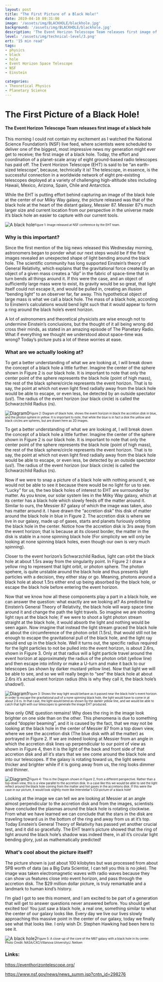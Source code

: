 ```yaml
---
layout: post
title: "The First Picture of a Black Hole!"
date: 2019-04-10 09:31:00
image: '/assets/img/BLACKHOLE/blackhole.jpg'
background: '/assets/img/BLACKHOLE/blackhole.jpg'
description: 'The Event Horizon Telescope Team releases first image of a black hole'
level: '/assets/img/technical-level/3.png'
ert: '15 min read'
tags:
- physics
- black
- hole
- Event Horizon Space Telescope
- NSF
- Einstein

categories:
- Theoretical Physics
- Planetary Science
---
```


# The First Picture of a Black Hole!
#### The Event Horizon Telescope Team releases first image of a black hole
This morning I could not contain my excitement as I watched the National Science Foundation’s (NSF) live feed, where scientists were scheduled to deliver one of the biggest, most impressive news my generation might ever get to receive; the first image of a black hole. Today, the effort and coordination of a planet-scale array of eight ground-based radio telescopes has paid off. The Event Horizon Telescope (EHT) is said to be “an earth-sized telescope”, because, technically it is! The telescope, in essence, is the successful connection in a worldwide network of eight pre-existing telescopes deployed at a variety of challenging high-altitude sites including Hawaii, Mexico, Arizona, Spain, Chile and Antarctica.

While the EHT is putting effort behind capturing an image of the black hole at the center of our Milky Way galaxy, the picture released was that of the black hole at the heart of the distant galaxy, Messier 87. Messier 87’s much larger size and current location from our perspective in the universe made it’s black hole an easier to capture with our current tools.

![A black hole](/assets/img/BLACKHOLE/blackhole.jpg)<sub><sup>Figure 1: Image released at NSF conference by the EHT 
team.</sup></sub>

### Why is this important?

Since the first mention of the big news released this Wednesday morning, astronomers began to ponder what our next steps would be if the first images revealed an unexpected shape of light bending around the black hole. The scientific community has long supported Einstein’s theory of General Relativity, which explains that the gravitational force created by an object of a given mass creates a “dip” in the fabric of space-time that in turn bends all things around it. If this were the case, and an object of sufficiently large mass were to exist, its gravity would be so great, that light itself could not escape it, and would be pulled in, creating an illusion “bending light” to an observer far, far away. This hypothetical object of large mass is what we call a black hole. The mass of a black hole, according to Einstein’s calculations would bend light such that it would appear to form a ring around the black hole’s event horizon.

A lot of astronomers and theoretical physicists are wise enough not to undermine Einstein’s conclusions, but the thought of it all being wrong did cross their minds, as stated in an amazing episode of The Planetary Radio. What if everything we thought we understood about space-time was wrong? Today’s picture puts a lot of these worries at ease.


### What are we actually looking at? 
To get a better understanding of what we are looking at, I will break down the concept of a black hole a little further. Imagine the center of the sphere shown in Figure 2 is our black hole. It is important to note that only the center point of the sphere represents the black hole (point of high mass), the rest of the black sphere/circle represents the event horizon. That is to say, the point at which not even light fired radially away from the black hole would be able to escape, or even less, be detected by an outside spectator (us!). The radius of the event horizon (our black circle) is called the Schwarzchild Radius (rs).

![Diagram0](/assets/img/BLACKHOLE/0Diagram.png)<sub><sup>Figure 2: Diagram of black hole, shows the event horizon in black
the accretion disk in blue, and the photon sphere in yellow. It is important to note, that while the blue is in fact a disk
the yellow and black circles are spheres, but are drawn here as 2D images.</sup></sub>

To get a better understanding of what we are looking at, I will break down the concept of a black hole a little further. Imagine the center of the sphere shown in Figure 2 is our black hole. It is important to note that only the center point of the sphere represents the black hole (point of high mass), the rest of the black sphere/circle represents the event horizon. That is to say, the point at which not even light fired radially away from the black hole would be able to escape, or even less, be detected by an outside spectator (us!). The radius of the event horizon (our black circle) is called the Schwarzchild Radius (rs).

Now if we were to snap a picture of a black hole with nothing around it, we would not be able to see it because there would be no light for us to see. “Lucky” for us, the two black holes of interest to EHT are surrounded by matter. As you know, our solar system lies in the Milky Way galaxy, which at its center has a black hole which slowly feeds off the matter around it. Similar to ours, the Messier 87 galaxy of which the image was taken, also has matter around it. I have drawn the “accretion disk” this disk of matter around the black hole in blue in Figure 2. The accretion disk is where we live in our galaxy, made up of gases, starts and planets furiously orbiting the black hole in the center. Notice how the accretion disk is 3rs away from the event horizon; that is because at its closest border, the matter in the disk is stable in a none spinning black hole (For simplicity we will only be looking at none spinning black holes, even though our own is very much spinning).

Closer to the event horizon’s Schwarzchild Radius, light can orbit the black hole at about 1.5rs away from the singularity point. In Figure 2 I draw a yellow ring to represent that light orbit, or photon sphere. The photon spehere, is quite unstable around the black hole and thus presents light particles with a decision, they either stay or go. Meaning, photons around a black hole at about 1.5rs either end up being absorbed by the black hole, or escape the black hole before entering the event horizon.

Now that we know how all these components play a part in a black hole, we can answer the question: what exactly are we looking at? As predicted by Einstein’s General Theory of Relativity, the black hole will warp space time around it and change the path the light travels. So imagine we are shooting light rays at the black hole; if we were to shoot a light photon stream straight at the black hole, it would absorb the light and nothing would be seen again. Now imagine that instead the light stream graced the black hole at about the circumference of the photon orbit (1.5rs), that would still not be enough to escape the gravitational pull of the black hole, and the light ray would end up in the black hole. Well it turns out, the specific radius required for the light particles to not be pulled into the event horizon, is about 2.6rs, shown in Figure 3. Only at that radius will a light particle travel around the event horizon at approximately the radius of the photon orbit (yellow line) and then escape into infinity or make a U-turn and make it back to our telescopes (as shown by darker mustard yellow line). Now that light we will be able to see, and so we will really begin to “see” the black hole at about 2.6rs it’s actual event horizon radius (this is why they call it, the black hole’s shadow!).


![Diagram1](/assets/img/BLACKHOLE/1Diagram.png)<sub><sup>Figure 3: Shows the way light would behave as it passed
near the black hole's event horizon. In order to escape the gravitational pull of a none spinning black hole, the light
would have to come in at about 2.6 rs. In that case, the light would bend as shown by the darker yellow line, and 
we would be able to catch that light with our telescopes to generate the image EHT produced. </sup></sub>

Now only ONE question remains! Why does the ring in the image look brighter on one side than on the other. This phenomena is due to something called “doppler beaming”, and it is caused by the fact, that we may not be looking at the black hole in the center of Messier 87 from a top down view, where we see the accretion disk (The blue disk with all the matter) as portrayed in Figure 2. If we are indeed looking at Messier from an angle in which the accretion disk lines up perpendicular to our point of view as shown in Figure 4, then it is the light of the back and front side of that accretion disk and all it’s stars that we see come around the black hole and into our telescopes. If the galaxy is rotating toward us, the light seems thicker and brighter while if it is going away from us, the ring looks dimmer and thinner.

![Diagram2](/assets/img/BLACKHOLE/2Diagram.png)<sub><sup>Figure 4: This is the Diagram shown in Figure 2, from
a different perspective. Rather than a top-down view, this is a view parallel to the accretion disk. In a case
like this we would be able to see the light reflect around the black hole coming from the matter and hot
gases in the accretions disk. If this were the case in our picture, it would look slightly more like
Interstellar's CGI picture of a black hole! </sup></sub>

Looking at the image we can tell we are looking at Messier at an angle almost perpendicular to the accretion disk and from the images, scientists have concluded the plasmas around the black hole is rotating clockwise. From what we have learned we can conclude that the stars in the disk are traveling toward us in the bottom of the ring and away from us at it’s top. Today Einstein’s General Theory of Relativity has passed yet another crucial test, and it did so gracefully. The EHT team’s picture showed that the ring of light around the black hole’s shadow was indeed there, in all it’s circular light bending glory, just as mathematically predicted!

### What's cool about the picture itself?
The picture shown is just about 100 kilobytes but was processed from about 5PB worth of data (as a Big Data Scientist, I can tell you this is no joke). The image was taken electromagnetic waves with radio waves because they can show us features close into event horizon, and pass through the accretion disk. The $29 million dollar picture, is truly remarkable and a landmark to human kind’s history.

I’m glad I got to see this moment, and I am excited to be part of a generation that will get to answer questions never answered before. You should get excited too! You just saw a black hole, a real one, something similar to what the center of our galaxy looks like. Every day we live our lives slowly approaching this massive point in the center of our galaxy, today we finally see what that looks like. I only wish Dr. Stephen Hawking had been here to see it.

![A black hole2](/assets/img/BLACKHOLE/blackhole-nasa.jpg)<sub><sup>Figure 5: A close-up of the core of the M87 galaxy
with a black hole in its center. Photo Credit: NASA/CXC/Villanova University/J. Neilsen </sup></sub>

### Links:
<a href="https://eventhorizontelescope.org/">https://eventhorizontelescope.org/<a>

<a href="https://www.nsf.gov/news/news_summ.jsp?cntn_id=298276">https://www.nsf.gov/news/news_summ.jsp?cntn_id=298276<a>

